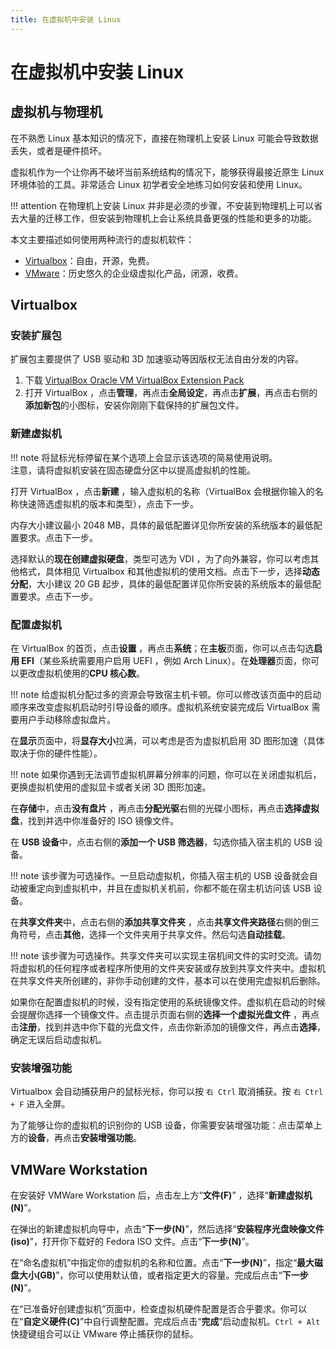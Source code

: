 ```yaml
---
title: 在虚拟机中安装 Linux
---
```


# 在虚拟机中安装 Linux

## 虚拟机与物理机

在不熟悉 Linux 基本知识的情况下，直接在物理机上安装 Linux 可能会导致数据丢失，或者是硬件损坏。

虚拟机作为一个让你再不破坏当前系统结构的情况下，能够获得最接近原生 Linux 环境体验的工具。非常适合 Linux 初学者安全地练习如何安装和使用 Linux。

!!! attention
    在物理机上安装 Linux 并非是必须的步骤，不安装到物理机上可以省去大量的迁移工作，但安装到物理机上会让系统具备更强的性能和更多的功能。

本文主要描述如何使用两种流行的虚拟机软件：

- [Virtualbox](https://www.virtualbox.org/)：自由，开源，免费。
- [VMware](https://www.vmware.com/products/workstation-pro.html)：历史悠久的企业级虚拟化产品，闭源，收费。

## Virtualbox

### 安装扩展包

扩展包主要提供了 USB 驱动和 3D 加速驱动等因版权无法自由分发的内容。 

1. 下载 [VirtualBox Oracle VM VirtualBox Extension Pack](https://www.virtualbox.org/wiki/Downloads)
2. 打开 VirtualBox ，点击**管理**，再点击**全局设定**，再点击**扩展**，再点击右侧的**添加新包**的小图标，安装你刚刚下载保持的扩展包文件。

### 新建虚拟机

!!! note
    将鼠标光标停留在某个选项上会显示该选项的简易使用说明。  
    注意，请将虚拟机安装在固态硬盘分区中以提高虚拟机的性能。  

打开 VirtualBox ，点击**新建** ，输入虚拟机的名称（VirtualBox 会根据你输入的名称快速筛选虚拟机的版本和类型），点击下一步。 

内存大小建议最小 2048 MB，具体的最低配置详见你所安装的系统版本的最低配置要求。点击下一步。 

选择默认的**现在创建虚拟硬盘**，类型可选为 VDI ，为了向外兼容，你可以考虑其他格式，具体相见 Virtualbox 和其他虚拟机的使用文档。点击下一步，选择**动态分配**，大小建议 20 GB 起步，具体的最低配置详见你所安装的系统版本的最低配置要求。点击下一步。 

### 配置虚拟机

在 VirtualBox 的首页，点击**设置** ，再点击**系统**；在**主板**页面，你可以点击勾选**启用 EFI**（某些系统需要用户启用 UEFI ，例如 Arch Linux）。在**处理器**页面，你可以更改虚拟机使用的**CPU 核心数**。

!!! note
     给虚拟机分配过多的资源会导致宿主机卡顿。你可以修改该页面中的启动顺序来改变虚拟机启动时引导设备的顺序。虚拟机系统安装完成后 VirtualBox 需要用户手动移除虚拟盘片。

在**显示**页面中，将**显存大小**拉满，可以考虑是否为虚拟机启用 3D 图形加速（具体取决于你的硬件性能）。 

!!! note
    如果你遇到无法调节虚拟机屏幕分辨率的问题，你可以在关闭虚拟机后，更换虚拟机使用的虚拟显卡或者关闭 3D 图形加速。

在**存储**中，点击**没有盘片** ，再点击**分配光驱**右侧的光碟小图标，再点击**选择虚拟盘**，找到并选中你准备好的 ISO 镜像文件。 

在 **USB 设备**中，点击右侧的**添加一个 USB 筛选器**，勾选你插入宿主机的 USB 设备。 

!!! note
    该步骤为可选操作。一旦启动虚拟机，你插入宿主机的 USB 设备就会自动被重定向到虚拟机中，并且在虚拟机关机前，你都不能在宿主机访问该 USB 设备。

在**共享文件夹**中，点击右侧的**添加共享文件夹** ，点击**共享文件夹路径**右侧的倒三角符号，点击**其他**，选择一个文件夹用于共享文件。然后勾选**自动挂载**。 

!!! note
    该步骤为可选操作。共享文件夹可以实现主宿机间文件的实时交流。请勿将虚拟机的任何程序或者程序所使用的文件夹安装或存放到共享文件夹中。虚拟机在共享文件夹所创建的，非你手动创建的文件，基本可以在使用完虚拟机后删除。

如果你在配置虚拟机的时候，没有指定使用的系统镜像文件。虚拟机在启动的时候会提醒你选择一个镜像文件。点击提示页面右侧的**选择一个虚拟光盘文件** ，再点击**注册**，找到并选中你下载的光盘文件，点击你新添加的镜像文件，再点击**选择**，确定无误后启动虚拟机。

### 安装增强功能

Virtualbox 会自动捕获用户的鼠标光标，你可以按 `右 Ctrl` 取消捕获。按 `右 Ctrl + F` 进入全屏。

为了能够让你的虚拟机的识别你的 USB 设备，你需要安装增强功能：点击菜单上方的**设备**，再点击**安装增强功能**。 

## VMWare Workstation

在安装好 VMWare Workstation 后，点击左上方“**文件(F)**” ，选择“**新建虚拟机(N)**”。

在弹出的新建虚拟机向导中，点击“**下一步(N)**”，然后选择“**安装程序光盘映像文件(iso)**”，打开你下载好的 Fedora ISO 文件。点击“**下一步(N)**”。

在“命名虚拟机”中指定你的虚拟机的名称和位置。点击“**下一步(N)**”，指定“**最大磁盘大小(GB)**”，你可以使用默认值，或者指定更大的容量。完成后点击“**下一步(N)**”。

在“已准备好创建虚拟机”页面中，检查虚拟机硬件配置是否合乎要求。你可以在“**自定义硬件(C)**”中自行调整配置。完成后点击“**完成**”启动虚拟机。`Ctrl + Alt` 快捷键组合可以让 VMware 停止捕获你的鼠标。
